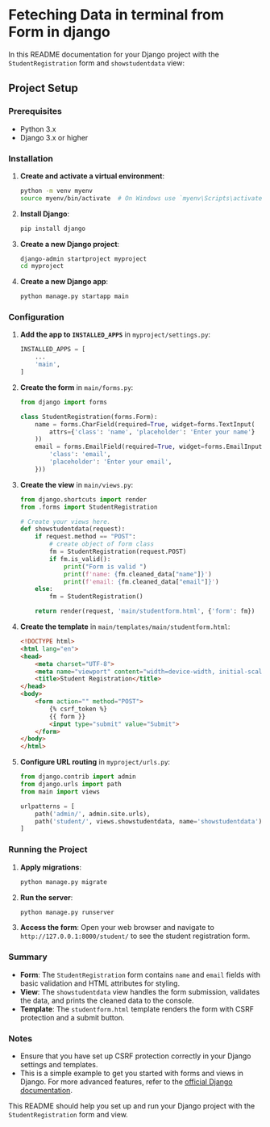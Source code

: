 # Feteching Data in terminal from Form in django

In this README documentation for your Django project with the `StudentRegistration` form and `showstudentdata` view:

## Project Setup

### Prerequisites
- Python 3.x
- Django 3.x or higher

### Installation

1. **Create and activate a virtual environment**:
    ```sh
    python -m venv myenv
    source myenv/bin/activate  # On Windows use `myenv\Scripts\activate`
    ```

2. **Install Django**:
    ```sh
    pip install django
    ```

3. **Create a new Django project**:
    ```sh
    django-admin startproject myproject
    cd myproject
    ```

4. **Create a new Django app**:
    ```sh
    python manage.py startapp main
    ```

### Configuration

1. **Add the app to `INSTALLED_APPS`** in `myproject/settings.py`:
    ```python
    INSTALLED_APPS = [
        ...
        'main',
    ]
    ```

2. **Create the form** in `main/forms.py`:
    ```python
    from django import forms

    class StudentRegistration(forms.Form):
        name = forms.CharField(required=True, widget=forms.TextInput(
            attrs={'class': 'name', 'placeholder': 'Enter your name'}
        ))
        email = forms.EmailField(required=True, widget=forms.EmailInput(attrs={
            'class': 'email',
            'placeholder': 'Enter your email',
        }))
    ```

3. **Create the view** in `main/views.py`:
    ```python
    from django.shortcuts import render
    from .forms import StudentRegistration

    # Create your views here.
    def showstudentdata(request):
        if request.method == "POST":
            # create object of form class
            fm = StudentRegistration(request.POST)
            if fm.is_valid():
                print("Form is valid ")
                print(f'name: {fm.cleaned_data["name"]}')
                print(f'email: {fm.cleaned_data["email"]}')
        else:
            fm = StudentRegistration()

        return render(request, 'main/studentform.html', {'form': fm})
    ```

4. **Create the template** in `main/templates/main/studentform.html`:
    ```html
    <!DOCTYPE html>
    <html lang="en">
    <head>
        <meta charset="UTF-8">
        <meta name="viewport" content="width=device-width, initial-scale=1.0">
        <title>Student Registration</title>
    </head>
    <body>
        <form action="" method="POST">
            {% csrf_token %}
            {{ form }}
            <input type="submit" value="Submit">
        </form>
    </body>
    </html>
    ```

5. **Configure URL routing** in `myproject/urls.py`:
    ```python
    from django.contrib import admin
    from django.urls import path
    from main import views

    urlpatterns = [
        path('admin/', admin.site.urls),
        path('student/', views.showstudentdata, name='showstudentdata'),
    ]
    ```

### Running the Project

1. **Apply migrations**:
    ```sh
    python manage.py migrate
    ```

2. **Run the server**:
    ```sh
    python manage.py runserver
    ```

3. **Access the form**:
    Open your web browser and navigate to `http://127.0.0.1:8000/student/` to see the student registration form.

### Summary

- **Form**: The `StudentRegistration` form contains `name` and `email` fields with basic validation and HTML attributes for styling.
- **View**: The `showstudentdata` view handles the form submission, validates the data, and prints the cleaned data to the console.
- **Template**: The `studentform.html` template renders the form with CSRF protection and a submit button.

### Notes

- Ensure that you have set up CSRF protection correctly in your Django settings and templates.
- This is a simple example to get you started with forms and views in Django. For more advanced features, refer to the [official Django documentation](https://docs.djangoproject.com/).

This README should help you set up and run your Django project with the `StudentRegistration` form and view.